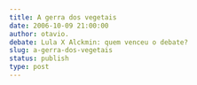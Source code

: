 ```yaml
---
title: A gerra dos vegetais
date: 2006-10-09 21:00:00
author: otavio.
debate: Lula X Alckmin: quem venceu o debate?
slug: a-gerra-dos-vegetais
status: publish 
type: post
---
```



